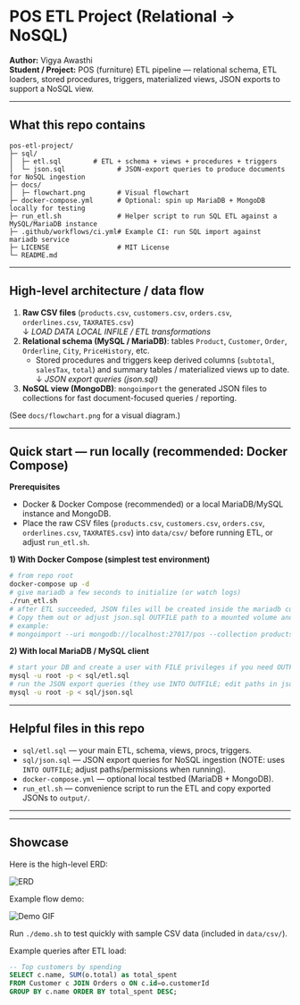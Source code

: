 # POS ETL Project (Relational → NoSQL)

**Author:** Vigya Awasthi  
**Student / Project:** POS (furniture) ETL pipeline — relational schema, ETL loaders, stored procedures, triggers, materialized views, JSON exports to support a NoSQL view.

---

## What this repo contains

```
pos-etl-project/
├─ sql/
│  ├─ etl.sql        # ETL + schema + views + procedures + triggers 
│  └─ json.sql             # JSON-export queries to produce documents for NoSQL ingestion
├─ docs/
│  ├─ flowchart.png        # Visual flowchart 
├─ docker-compose.yml      # Optional: spin up MariaDB + MongoDB locally for testing
├─ run_etl.sh              # Helper script to run SQL ETL against a MySQL/MariaDB instance
├─ .github/workflows/ci.yml# Example CI: run SQL import against mariadb service 
├─ LICENSE                 # MIT License 
└─ README.md
```

---

## High-level architecture / data flow

1. **Raw CSV files** (`products.csv`, `customers.csv`, `orders.csv`, `orderlines.csv`, `TAXRATES.csv`)  
   ↓ _LOAD DATA LOCAL INFILE / ETL transformations_  
2. **Relational schema (MySQL / MariaDB)**: tables `Product`, `Customer`, `Order`, `Orderline`, `City`, `PriceHistory`, etc.  
   - Stored procedures and triggers keep derived columns (`subtotal`, `salesTax`, `total`) and summary tables / materialized views up to date.  
   ↓ _JSON export queries (json.sql)_  
3. **NoSQL view (MongoDB)**: `mongoimport` the generated JSON files to collections for fast document-focused queries / reporting.

(See `docs/flowchart.png` for a visual diagram.)

---

## Quick start — run locally (recommended: Docker Compose)

**Prerequisites**
- Docker & Docker Compose (recommended) or a local MariaDB/MySQL instance and MongoDB.
- Place the raw CSV files (`products.csv`, `customers.csv`, `orders.csv`, `orderlines.csv`, `TAXRATES.csv`) into `data/csv/` before running ETL, or adjust `run_etl.sh`.

**1) With Docker Compose (simplest test environment)**
```bash
# from repo root
docker-compose up -d
# give mariadb a few seconds to initialize (or watch logs)
./run_etl.sh
# after ETL succeeded, JSON files will be created inside the mariadb container's configured OUTFILE directory.
# Copy them out or adjust json.sql OUTFILE path to a mounted volume and use mongoimport to bring them into MongoDB:
# example:
# mongoimport --uri mongodb://localhost:27017/pos --collection products --file output/products.json --jsonArray
```

**2) With local MariaDB / MySQL client**
```bash
# start your DB and create a user with FILE privileges if you need OUTFILE capability
mysql -u root -p < sql/etl.sql
# run the JSON export queries (they use INTO OUTFILE; edit paths in json.sql if needed)
mysql -u root -p < sql/json.sql
```

---

## Helpful files in this repo
- `sql/etl.sql` — your main ETL, schema, views, procs, triggers.
- `sql/json.sql` — JSON export queries for NoSQL ingestion (NOTE: uses `INTO OUTFILE`; adjust paths/permissions when running).
- `docker-compose.yml` — optional local testbed (MariaDB + MongoDB).
- `run_etl.sh` — convenience script to run the ETL and copy exported JSONs to `output/`.

---

---

## Showcase

Here is the high-level ERD:

![ERD](docs/https://github.com/VigyaAwasthi/Furniture_POS/blob/main/erd.svg)

Example flow demo:

![Demo GIF](docs/demo.gif)

Run `./demo.sh` to test quickly with sample CSV data (included in `data/csv/`).

Example queries after ETL load:
```sql
-- Top customers by spending
SELECT c.name, SUM(o.total) as total_spent
FROM Customer c JOIN Orders o ON c.id=o.customerId
GROUP BY c.name ORDER BY total_spent DESC;
```
